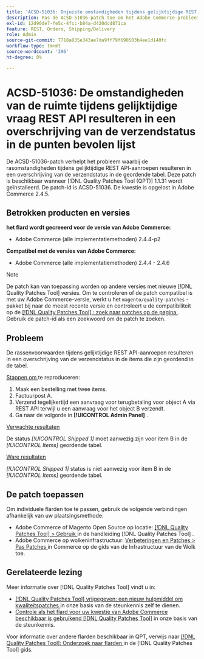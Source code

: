 ```yaml
---
title: 'ACSD-51036: Onjuiste omstandigheden tijdens gelijktijdige REST API-aanroepen leiden tot een overschrijving van de verzendstatus'
description: Pas de ACSD-51036-patch toe om het Adobe Commerce-probleem op te lossen waarbij er rasvoorwaarden zijn tijdens gelijktijdige REST API-aanroepen die leiden tot het overschrijven van de verzendstatus in de tabel met items die zijn besteld.
exl-id: 12d90de7-fe5c-4fcc-b84a-d420dcd871ca
feature: REST, Orders, Shipping/Delivery
role: Admin
source-git-commit: 7718a835e343ae7da9ff79f690503b4ee1d140fc
workflow-type: tm+mt
source-wordcount: '396'
ht-degree: 0%

---
```


# ACSD-51036: De omstandigheden van de ruimte tijdens gelijktijdige vraag REST API resulteren in een overschrijving van de verzendstatus in de punten bevolen lijst

De ACSD-51036-patch verhelpt het probleem waarbij de rasomstandigheden tijdens gelijktijdige REST API-aanroepen resulteren in een overschrijving van de verzendstatus in de geordende tabel. Deze patch is beschikbaar wanneer [!DNL Quality Patches Tool (QPT)] 1.1.31 wordt geïnstalleerd. De patch-id is ACSD-51036. De kwestie is opgelost in Adobe Commerce 2.4.5.

## Betrokken producten en versies

**het flard wordt gecreeerd voor de versie van Adobe Commerce:**

* Adobe Commerce (alle implementatiemethoden) 2.4.4-p2

**Compatibel met de versies van Adobe Commerce:**

* Adobe Commerce (alle implementatiemethoden) 2.4.4 - 2.4.6

>[!NOTE]
>
>De patch kan van toepassing worden op andere versies met nieuwe [!DNL Quality Patches Tool] versies. Om te controleren of de patch compatibel is met uw Adobe Commerce-versie, werkt u het `magento/quality-patches` -pakket bij naar de meest recente versie en controleert u de compatibiliteit op de [[!DNL Quality Patches Tool] : zoek naar patches op de pagina ](https://experienceleague.adobe.com/tools/commerce-quality-patches/index.html) . Gebruik de patch-id als een zoekwoord om de patch te zoeken.

## Probleem

De rassenvoorwaarden tijdens gelijktijdige REST API-aanroepen resulteren in een overschrijving van de verzendstatus in de items die zijn geordend in de tabel.

<u> Stappen om </u> te reproduceren:

1. Maak een bestelling met twee items.
1. Factuurpost A.
1. Verzend tegelijkertijd een aanvraag voor terugbetaling voor object A via REST API terwijl u een aanvraag voor het object B verzendt.
1. Ga naar de volgorde in **[!UICONTROL Admin Panel]** .

<u> Verwachte resultaten </u>

De status *[!UICONTROL Shipped 1]* moet aanwezig zijn voor item B in de *[!UICONTROL Items]* geordende tabel.

<u> Ware resultaten </u>

*[!UICONTROL Shipped 1]* status is niet aanwezig voor item B in de *[!UICONTROL Items]* geordende tabel.

## De patch toepassen

Om individuele flarden toe te passen, gebruik de volgende verbindingen afhankelijk van uw plaatsingsmethode:

* Adobe Commerce of Magento Open Source op locatie: [[!DNL Quality Patches Tool]  > Gebruik ](https://experienceleague.adobe.com/docs/commerce-operations/tools/quality-patches-tool/usage.html) in de handleiding [!DNL Quality Patches Tool] .
* Adobe Commerce op wolkeninfrastructuur: [ Verbeteringen en Patches > Pas Patches ](https://experienceleague.adobe.com/docs/commerce-cloud-service/user-guide/develop/upgrade/apply-patches.html) in Commerce op de gids van de Infrastructuur van de Wolk toe.

## Gerelateerde lezing

Meer informatie over [!DNL Quality Patches Tool] vindt u in:

* [[!DNL Quality Patches Tool]  vrijgegeven: een nieuw hulpmiddel om kwaliteitspatches ](/help/announcements/adobe-commerce-announcements/magento-quality-patches-released-new-tool-to-self-serve-quality-patches.md) in onze basis van de steunkennis zelf te dienen.
* [ Controle als het flard voor uw kwestie van Adobe Commerce beschikbaar is gebruikend  [!DNL Quality Patches Tool]](/help/support-tools/patches-available-in-qpt-tool/check-patch-for-magento-issue-with-magento-quality-patches.md) in onze basis van de steunkennis.

Voor informatie over andere flarden beschikbaar in QPT, verwijs naar [[!DNL Quality Patches Tool]: Onderzoek naar flarden ](https://experienceleague.adobe.com/tools/commerce-quality-patches/index.html) in de [!DNL Quality Patches Tool] gids.
